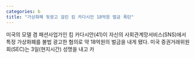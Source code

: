 ```yaml
---
categories: b
title: "가상화폐 뒷광고 걸린 킴 카다시안 18억원 벌금 폭탄"
---
```

미국의 모델 겸 패션사업가인 킴 카다시안(41)이 자신의 사회관계망서비스(SNS)에서 특정 가상화폐를 불법 광고한 혐의로 약 18억원의 벌금을 내게 됐다. 미국 증권거래위원회(SEC)는 3일(현지시간) 성명을 내고 카